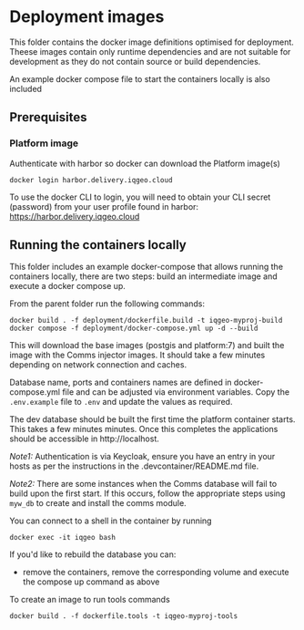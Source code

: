 # Deployment images

This folder contains the docker image definitions optimised for deployment.
Theese images contain only runtime dependencies and are not suitable for development as they do not contain source or build dependencies.

An example docker compose file to start the containers locally is also included

## Prerequisites

### Platform image

Authenticate with harbor so docker can download the Platform image(s)

```shell
docker login harbor.delivery.iqgeo.cloud
```

To use the docker CLI to login, you will need to obtain your CLI secret (password) from your user profile found in harbor:
https://harbor.delivery.iqgeo.cloud

## Running the containers locally

This folder includes an example docker-compose that allows running the containers locally, there are two steps: build an intermediate image and execute a docker compose up.

From the parent folder run the following commands:

```
docker build . -f deployment/dockerfile.build -t iqgeo-myproj-build
docker compose -f deployment/docker-compose.yml up -d --build
```

This will download the base images (postgis and platform:7) and built the image with the Comms injector images. It should take a few minutes depending on network connection and caches.

Database name, ports and containers names are defined in docker-compose.yml file and can be adjusted via environment variables. Copy the `.env.example` file to `.env` and update the values as required.

The dev database should be built the first time the platform container starts. This takes a few minutes minutes. Once this completes the applications should be accessible in http://localhost.

_Note1:_ Authentication is via Keycloak, ensure you have an entry in your hosts as per the instructions in the .devcontainer/README.md file.

_Note2:_ There are some instances when the Comms database will fail to build upon the first start. If this occurs, follow the appropriate steps using `myw_db` to create and install the comms module.

You can connect to a shell in the container by running

```
docker exec -it iqgeo bash
```

If you'd like to rebuild the database you can:

-   remove the containers, remove the corresponding volume and execute the compose up command as above

To create an image to run tools commands

```
docker build . -f dockerfile.tools -t iqgeo-myproj-tools
```
